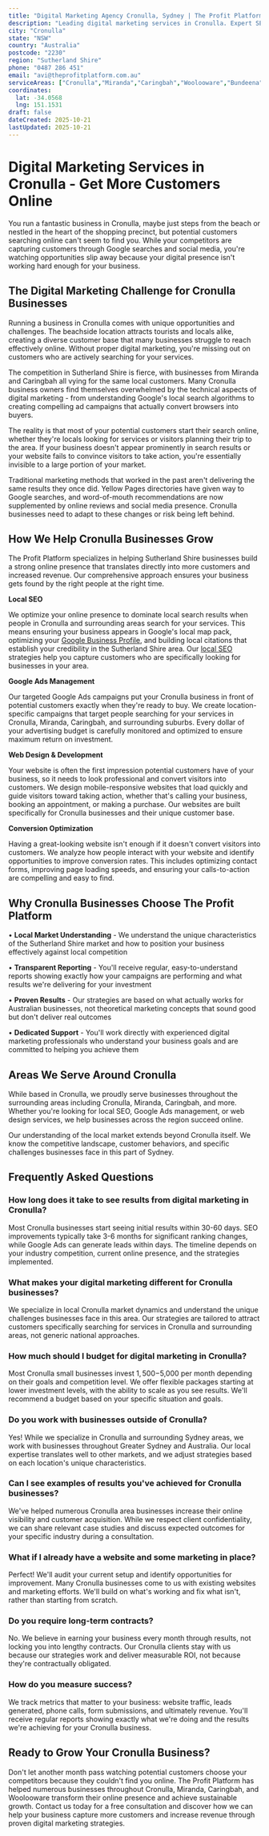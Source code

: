 ```yaml
---
title: "Digital Marketing Agency Cronulla, Sydney | The Profit Platform"
description: "Leading digital marketing services in Cronulla. Expert SEO, Google Ads & web design for Sutherland Shire businesses. Call 0487 286 451 for a free consultation."
city: "Cronulla"
state: "NSW"
country: "Australia"
postcode: "2230"
region: "Sutherland Shire"
phone: "0487 286 451"
email: "avi@theprofitplatform.com.au"
serviceAreas: ["Cronulla","Miranda","Caringbah","Woolooware","Bundeena"]
coordinates:
  lat: -34.0568
  lng: 151.1531
draft: false
dateCreated: 2025-10-21
lastUpdated: 2025-10-21
---
```


<script type="application/ld+json">
{
  "@context": "https://schema.org",
  "@type": "LocalBusiness",
  "@id": "https://theprofitplatform.com.au/locations/cronulla/",
  "name": "The Profit Platform",
  "description": "Leading digital marketing services in Cronulla. Expert SEO, Google Ads & web design for Sutherland Shire businesses. Call 0487 286 451 for a free consultation.",
  "url": "https://theprofitplatform.com.au/locations/cronulla/",
  "telephone": "0487 286 451",
  "email": "avi@theprofitplatform.com.au",
  "address": {
    "@type": "PostalAddress",
    "addressLocality": "Cronulla",
    "addressRegion": "NSW",
    "postalCode": "2230",
    "addressCountry": "AU"
  },
  "areaServed": {
    "@type": "City",
    "name": "Cronulla"
  },
  "priceRange": "$$",
  "openingHours": "Mo-Fr 09:00-18:00",
  "sameAs": [
    "https://www.facebook.com/theprofitplatform",
    "https://www.linkedin.com/company/theprofitplatform",
    "https://twitter.com/profitplatform"
  ],
  "geo": {
    "@type": "GeoCoordinates"
  }
}
</script>


# Digital Marketing Services in Cronulla - Get More Customers Online

You run a fantastic business in Cronulla, maybe just steps from the beach or nestled in the heart of the shopping precinct, but potential customers searching online can't seem to find you. While your competitors are capturing customers through Google searches and social media, you're watching opportunities slip away because your digital presence isn't working hard enough for your business.

## The Digital Marketing Challenge for Cronulla Businesses

Running a business in Cronulla comes with unique opportunities and challenges. The beachside location attracts tourists and locals alike, creating a diverse customer base that many businesses struggle to reach effectively online. Without proper digital marketing, you're missing out on customers who are actively searching for your services.

The competition in Sutherland Shire is fierce, with businesses from Miranda and Caringbah all vying for the same local customers. Many Cronulla business owners find themselves overwhelmed by the technical aspects of digital marketing - from understanding Google's local search algorithms to creating compelling ad campaigns that actually convert browsers into buyers.

The reality is that most of your potential customers start their search online, whether they're locals looking for services or visitors planning their trip to the area. If your business doesn't appear prominently in search results or your website fails to convince visitors to take action, you're essentially invisible to a large portion of your market.

Traditional marketing methods that worked in the past aren't delivering the same results they once did. Yellow Pages directories have given way to Google searches, and word-of-mouth recommendations are now supplemented by online reviews and social media presence. Cronulla businesses need to adapt to these changes or risk being left behind.

## How We Help Cronulla Businesses Grow

The Profit Platform specializes in helping Sutherland Shire businesses build a strong online presence that translates directly into more customers and increased revenue. Our comprehensive approach ensures your business gets found by the right people at the right time.

**Local SEO**

We optimize your online presence to dominate local search results when people in Cronulla and surrounding areas search for your services. This means ensuring your business appears in Google's local map pack, optimizing your [Google Business Profile](/blog/how-to-optimise-your-google-business-profile-for-sydney-local-search-in-2025/), and building local citations that establish your credibility in the Sutherland Shire area. Our [local SEO](/blog/what-is-local-seo-complete-guide-for-sydney-businesses/) strategies help you capture customers who are specifically looking for businesses in your area.

**Google Ads Management**

Our targeted Google Ads campaigns put your Cronulla business in front of potential customers exactly when they're ready to buy. We create location-specific campaigns that target people searching for your services in Cronulla, Miranda, Caringbah, and surrounding suburbs. Every dollar of your advertising budget is carefully monitored and optimized to ensure maximum return on investment.

**Web Design & Development**

Your website is often the first impression potential customers have of your business, so it needs to look professional and convert visitors into customers. We design mobile-responsive websites that load quickly and guide visitors toward taking action, whether that's calling your business, booking an appointment, or making a purchase. Our websites are built specifically for Cronulla businesses and their unique customer base.

**Conversion Optimization**

Having a great-looking website isn't enough if it doesn't convert visitors into customers. We analyze how people interact with your website and identify opportunities to improve conversion rates. This includes optimizing contact forms, improving page loading speeds, and ensuring your calls-to-action are compelling and easy to find.

## Why Cronulla Businesses Choose The Profit Platform

• **Local Market Understanding** - We understand the unique characteristics of the Sutherland Shire market and how to position your business effectively against local competition

• **Transparent Reporting** - You'll receive regular, easy-to-understand reports showing exactly how your campaigns are performing and what results we're delivering for your investment

• **Proven Results** - Our strategies are based on what actually works for Australian businesses, not theoretical marketing concepts that sound good but don't deliver real outcomes

• **Dedicated Support** - You'll work directly with experienced digital marketing professionals who understand your business goals and are committed to helping you achieve them


## Areas We Serve Around Cronulla

While based in Cronulla, we proudly serve businesses throughout the surrounding areas including Cronulla, Miranda, Caringbah, and more. Whether you're looking for local SEO, Google Ads management, or web design services, we help businesses across the region succeed online.

Our understanding of the local market extends beyond Cronulla itself. We know the competitive landscape, customer behaviors, and specific challenges businesses face in this part of Sydney.


## Frequently Asked Questions

### How long does it take to see results from digital marketing in Cronulla?

Most Cronulla businesses start seeing initial results within 30-60 days. SEO improvements typically take 3-6 months for significant ranking changes, while Google Ads can generate leads within days. The timeline depends on your industry competition, current online presence, and the strategies implemented.

### What makes your digital marketing different for Cronulla businesses?

We specialize in local Cronulla market dynamics and understand the unique challenges businesses face in this area. Our strategies are tailored to attract customers specifically searching for services in Cronulla and surrounding areas, not generic national approaches.

### How much should I budget for digital marketing in Cronulla?

Most Cronulla small businesses invest $1,500-$5,000 per month depending on their goals and competition level. We offer flexible packages starting at lower investment levels, with the ability to scale as you see results. We'll recommend a budget based on your specific situation and goals.

### Do you work with businesses outside of Cronulla?

Yes! While we specialize in Cronulla and surrounding Sydney areas, we work with businesses throughout Greater Sydney and Australia. Our local expertise translates well to other markets, and we adjust strategies based on each location's unique characteristics.

### Can I see examples of results you've achieved for Cronulla businesses?

We've helped numerous Cronulla area businesses increase their online visibility and customer acquisition. While we respect client confidentiality, we can share relevant case studies and discuss expected outcomes for your specific industry during a consultation.

### What if I already have a website and some marketing in place?

Perfect! We'll audit your current setup and identify opportunities for improvement. Many Cronulla businesses come to us with existing websites and marketing efforts. We'll build on what's working and fix what isn't, rather than starting from scratch.

### Do you require long-term contracts?

No. We believe in earning your business every month through results, not locking you into lengthy contracts. Our Cronulla clients stay with us because our strategies work and deliver measurable ROI, not because they're contractually obligated.

### How do you measure success?

We track metrics that matter to your business: website traffic, leads generated, phone calls, form submissions, and ultimately revenue. You'll receive regular reports showing exactly what we're doing and the results we're achieving for your Cronulla business.

## Ready to Grow Your Cronulla Business?

Don't let another month pass watching potential customers choose your competitors because they couldn't find you online. The Profit Platform has helped numerous businesses throughout Cronulla, Miranda, Caringbah, and Woolooware transform their online presence and achieve sustainable growth. Contact us today for a free consultation and discover how we can help your business capture more customers and increase revenue through proven digital marketing strategies.